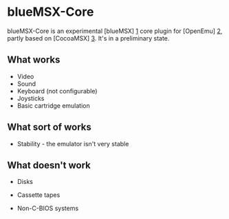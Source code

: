 blueMSX-Core
============

blueMSX-Core is an experimental [blueMSX] [1] core plugin for [OpenEmu] [2],
partly based on [CocoaMSX] [3]. It's in a preliminary state.

What works
----------

* Video
* Sound
* Keyboard (not configurable)
* Joysticks
* Basic cartridge emulation

What sort of works
------------------

* Stability - the emulator isn't very stable

What doesn't work
-----------------

* Disks
* Cassette tapes
* Non-C-BIOS systems

  [1]: http://bluemsx.com
  [2]: https://github.com/OpenEmu/OpenEmu
  [3]: http://www.cocoamsx.com
